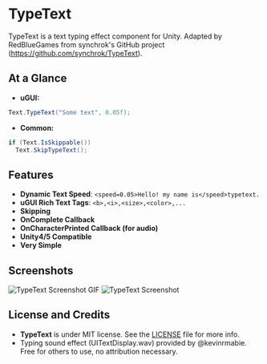 TypeText
=========================

TypeText is a text typing effect component for Unity. Adapted by RedBlueGames from synchrok's GitHub project (https://github.com/synchrok/TypeText).

At a Glance
-----------
- **uGUI:**
```csharp
Text.TypeText("Some text", 0.05f);
```
- **Common:**
```csharp
if (Text.IsSkippable())
  Text.SkipTypeText();
```


Features
--------
- **Dynamic Text Speed**: ```<speed=0.05>Hello! my name is</speed>typetext.```
- **uGUI Rich Text Tags**: ```<b>,<i>,<size>,<color>,...```
- **Skipping**
- **OnComplete Callback**
- **OnCharacterPrinted Callback (for audio)**
- **Unity4/5 Compatible**
- **Very Simple**

Screenshots
--------
![TypeText Screenshot GIF](https://cloud.githubusercontent.com/assets/1309940/11761765/f897ff48-a112-11e5-97c7-f9bbdef387bc.gif)
![TypeText Screenshot](https://cloud.githubusercontent.com/assets/1309940/11761719/06acaf9a-a111-11e5-8c35-1ec0bc06b470.PNG)


License and Credits
-------
- **TypeText** is under MIT license. See the [LICENSE](LICENSE) file for more info.
- Typing sound effect (UITextDisplay.wav) provided by @kevinrmabie. Free for others to use, no attribution necessary.

